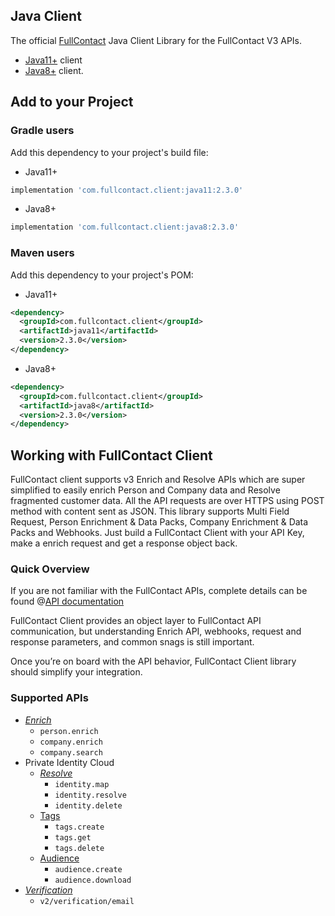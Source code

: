 ## Java Client
The official [FullContact](https://www.fullcontact.com/) Java Client Library for the FullContact V3 APIs.

- [Java11+](https://github.com/fullcontact/fullcontact-java-client/tree/master/java11) client 
- [Java8+](https://github.com/fullcontact/fullcontact-java-client/tree/master/java8) client.


## Add to your Project

### Gradle users

Add this dependency to your project's build file:

- Java11+
```groovy
implementation 'com.fullcontact.client:java11:2.3.0'
```
- Java8+
```groovy
implementation 'com.fullcontact.client:java8:2.3.0'
```

### Maven users

Add this dependency to your project's POM:

- Java11+
```xml
<dependency>
  <groupId>com.fullcontact.client</groupId>
  <artifactId>java11</artifactId>
  <version>2.3.0</version>
</dependency>
```
- Java8+
```xml
<dependency>
  <groupId>com.fullcontact.client</groupId>
  <artifactId>java8</artifactId>
  <version>2.3.0</version>
</dependency>
```


## Working with FullContact Client
FullContact client supports v3 Enrich and Resolve APIs which are super simplified to easily 
enrich Person and Company data and Resolve fragmented customer data. 
All the API requests are over HTTPS using POST method 
with content sent as JSON. This library supports Multi Field Request, Person Enrichment 
& Data Packs, Company Enrichment & Data Packs and Webhooks. Just build a FullContact 
Client with your API Key, make a enrich request and get a response object back.

### Quick Overview
If you are not familiar with the FullContact APIs, complete details can be found 
@[API documentation](https://platform.fullcontact.com/docs/apis/enrich/introduction) 


FullContact Client provides an object layer to FullContact API communication, 
but understanding Enrich API, webhooks, request and response parameters, 
and common snags is still important.

Once you’re on board with the API behavior, FullContact Client library should simplify 
your integration.

### Supported APIs
- _[Enrich](https://platform.fullcontact.com/docs/apis/enrich/introduction)_
    - `person.enrich`
    - `company.enrich`
    - `company.search`
- Private Identity Cloud
    - _[Resolve](https://platform.fullcontact.com/docs/apis/resolve/introduction)_
        - `identity.map`
        - `identity.resolve`
        - `identity.delete`
    - [Tags](https://platform.fullcontact.com/docs/apis/resolve/customer-tags)
        - `tags.create`
        - `tags.get`
        - `tags.delete`
    - [Audience](https://platform.fullcontact.com/docs/apis/resolve/customer-tags)
        - `audience.create`
        - `audience.download`
- _[Verification](https://platform.fullcontact.com/docs/apis/verification/introduction)_
    - `v2/verification/email`
